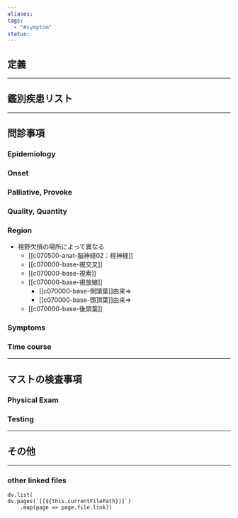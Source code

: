 ```yaml
---
aliases: 
tags:
  - "#symptom"
status:
---
```

## 定義
---
## 鑑別疾患リスト
---
## 問診事項
### Epidemiology
### Onset
### Palliative, Provoke
### Quality, Quantity
### Region
- 視野欠損の場所によって異なる
	- [[c070500-anat-脳神経02：視神経]]
	- [[c070000-base-視交叉]]
	- [[c070000-base-視索]]
	- [[c070000-base-視放線]]
		- [[c070000-base-側頭葉]]由来⇒
		- [[c070000-base-頭頂葉]]由来⇒
	- [[c070000-base-後頭葉]]
### Symptoms
### Time course
---
## マストの検査事項
### Physical Exam
### Testing
---
## その他
---
### other linked files
```dataviewjs
dv.list(
dv.pages(`[[${this.currentFilePath}]]`)
	.map(page => page.file.link))
```
